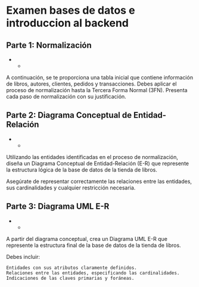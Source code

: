 # Examen bases de datos e introduccion al backend 

## Parte 1: Normalización
- - 
A continuación, se te proporciona una tabla inicial que contiene información de libros, autores, clientes, pedidos y transacciones. Debes aplicar el proceso de normalización hasta la Tercera Forma Normal (3FN). Presenta cada paso de normalización con su justificación.

## Parte 2: Diagrama Conceptual de Entidad-Relación
- -  
Utilizando las entidades identificadas en el proceso de normalización, diseña un Diagrama Conceptual de Entidad-Relación (E-R) que represente la estructura lógica de la base de datos de la tienda de libros.

Asegúrate de representar correctamente las relaciones entre las entidades, sus cardinalidades y cualquier restricción necesaria.

## Parte 3: Diagrama UML E-R
- - 
A partir del diagrama conceptual, crea un Diagrama UML E-R que represente la estructura final de la base de datos de la tienda de libros.

Debes incluir:

    Entidades con sus atributos claramente definidos.
    Relaciones entre las entidades, especificando las cardinalidades.
    Indicaciones de las claves primarias y foráneas.
